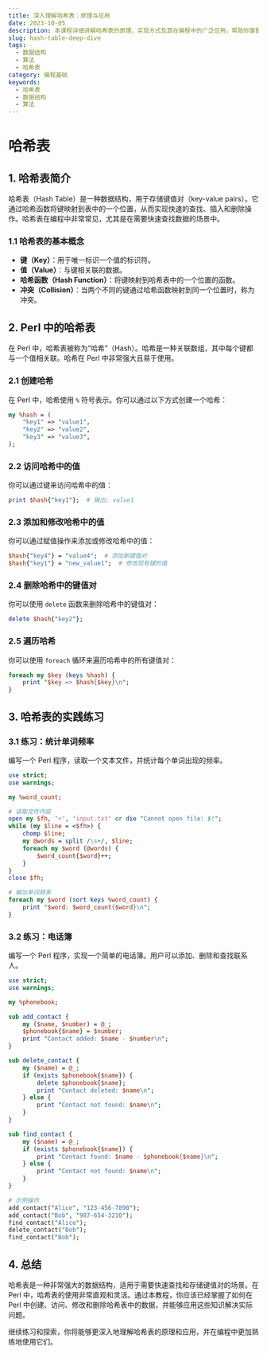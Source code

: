 ```yaml
---
title: 深入理解哈希表：原理与应用
date: 2023-10-05
description: 本课程详细讲解哈希表的原理、实现方式及其在编程中的广泛应用，帮助你掌握高效数据存储与检索的关键技术。
slug: hash-table-deep-dive
tags:
  - 数据结构
  - 算法
  - 哈希表
category: 编程基础
keywords:
  - 哈希表
  - 数据结构
  - 算法
---
```


# 哈希表

## 1. 哈希表简介

哈希表（Hash Table）是一种数据结构，用于存储键值对（key-value pairs）。它通过哈希函数将键映射到表中的一个位置，从而实现快速的查找、插入和删除操作。哈希表在编程中非常常见，尤其是在需要快速查找数据的场景中。

### 1.1 哈希表的基本概念

- **键（Key）**：用于唯一标识一个值的标识符。
- **值（Value）**：与键相关联的数据。
- **哈希函数（Hash Function）**：将键映射到哈希表中的一个位置的函数。
- **冲突（Collision）**：当两个不同的键通过哈希函数映射到同一个位置时，称为冲突。

## 2. Perl 中的哈希表

在 Perl 中，哈希表被称为“哈希”（Hash）。哈希是一种关联数组，其中每个键都与一个值相关联。哈希在 Perl 中非常强大且易于使用。

### 2.1 创建哈希

在 Perl 中，哈希使用 `%` 符号表示。你可以通过以下方式创建一个哈希：

```perl
my %hash = (
    "key1" => "value1",
    "key2" => "value2",
    "key3" => "value3",
);
```

### 2.2 访问哈希中的值

你可以通过键来访问哈希中的值：

```perl
print $hash{"key1"};  # 输出: value1
```

### 2.3 添加和修改哈希中的值

你可以通过赋值操作来添加或修改哈希中的值：

```perl
$hash{"key4"} = "value4";  # 添加新键值对
$hash{"key1"} = "new_value1";  # 修改现有键的值
```

### 2.4 删除哈希中的键值对

你可以使用 `delete` 函数来删除哈希中的键值对：

```perl
delete $hash{"key2"};
```

### 2.5 遍历哈希

你可以使用 `foreach` 循环来遍历哈希中的所有键值对：

```perl
foreach my $key (keys %hash) {
    print "$key => $hash{$key}\n";
}
```

## 3. 哈希表的实践练习

### 3.1 练习：统计单词频率

编写一个 Perl 程序，读取一个文本文件，并统计每个单词出现的频率。

```perl
use strict;
use warnings;

my %word_count;

# 读取文件内容
open my $fh, '<', 'input.txt' or die "Cannot open file: $!";
while (my $line = <$fh>) {
    chomp $line;
    my @words = split /\s+/, $line;
    foreach my $word (@words) {
        $word_count{$word}++;
    }
}
close $fh;

# 输出单词频率
foreach my $word (sort keys %word_count) {
    print "$word: $word_count{$word}\n";
}
```

### 3.2 练习：电话簿

编写一个 Perl 程序，实现一个简单的电话簿。用户可以添加、删除和查找联系人。

```perl
use strict;
use warnings;

my %phonebook;

sub add_contact {
    my ($name, $number) = @_;
    $phonebook{$name} = $number;
    print "Contact added: $name - $number\n";
}

sub delete_contact {
    my ($name) = @_;
    if (exists $phonebook{$name}) {
        delete $phonebook{$name};
        print "Contact deleted: $name\n";
    } else {
        print "Contact not found: $name\n";
    }
}

sub find_contact {
    my ($name) = @_;
    if (exists $phonebook{$name}) {
        print "Contact found: $name - $phonebook{$name}\n";
    } else {
        print "Contact not found: $name\n";
    }
}

# 示例操作
add_contact("Alice", "123-456-7890");
add_contact("Bob", "987-654-3210");
find_contact("Alice");
delete_contact("Bob");
find_contact("Bob");
```

## 4. 总结

哈希表是一种非常强大的数据结构，适用于需要快速查找和存储键值对的场景。在 Perl 中，哈希表的使用非常直观和灵活。通过本教程，你应该已经掌握了如何在 Perl 中创建、访问、修改和删除哈希表中的数据，并能够应用这些知识解决实际问题。

继续练习和探索，你将能够更深入地理解哈希表的原理和应用，并在编程中更加熟练地使用它们。